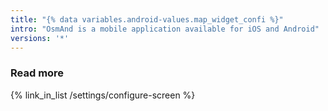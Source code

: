 ```yaml
---
title: "{% data variables.android-values.map_widget_confi %}"
intro: "OsmAnd is a mobile application available for iOS and Android"
versions: '*'
---
```


### Read more
{% link_in_list /settings/configure-screen %}